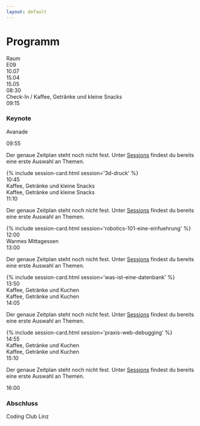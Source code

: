```yaml
---
layout: default
---
```


# Programm

<div class="container program">
<div class="row sessions">
        <div class="col-md-1 d-none d-md-block">Raum</div>
        <div class="col-md-3 d-none d-md-block">E09</div>
        <div class="col-md-2 d-none d-md-block">10.07</div>
        <div class="col-md-3 d-none d-md-block">15.04</div>
        <div class="col-md-3 d-none d-md-block">15.05</div>
</div>
<div class="row break">
        <div class="col-md-1">08:30</div>
        <div class="col-md-3">Check-In / Kaffee, Getränke und kleine Snacks</div>
        <div class="col-md-8 d-none d-md-block"></div>
</div>
<div class="row sessions">
        <div class="col-md-1">09:15</div>
        <div class="col-md-3">
                <h3>Keynote</h3>
                <p>Avanade</p>
        </div>
</div>
<div class="row sessions">
        <div class="col-md-1">09:55</div>
        <div class="col-md-3 not-yet-defined"><p>Der genaue Zeitplan steht noch nicht fest. Unter <a href="{{ site.baseurl }}/sessions.html">Sessions</a> findest du bereits eine erste Auswahl an Themen.</p></div>
        <div class="col-md-2 not-yet-defined"></div>
        <div class="col-md-3 not-yet-defined"></div>
        <div class="col-md-3">{% include session-card.html session='3d-druck' %}</div>
</div>
<div class="row break">
        <div class="col-md-1">10:45</div>
        <div class="col-md-3">Kaffee, Getränke und kleine Snacks</div>
        <div class="col-md-2 d-none d-md-block"></div>
        <div class="col-md-6 d-none d-md-block">Kaffee, Getränke und kleine Snacks</div>
</div>
<div class="row sessions">
        <div class="col-md-1">11:10</div>
        <div class="col-md-3 not-yet-defined"><p>Der genaue Zeitplan steht noch nicht fest. Unter <a href="{{ site.baseurl }}/sessions.html">Sessions</a> findest du bereits eine erste Auswahl an Themen.</p></div>
        <div class="col-md-2 not-yet-defined"></div>
        <div class="col-md-3 not-yet-defined"></div>
        <div class="col-md-3">{% include session-card.html session='robotics-101-eine-einfuehrung' %}</div>
</div>
<div class="row break">
        <div class="col-md-1">12:00</div>
        <div class="col-md-3 d-none d-md-block"></div>
        <div class="col-md-2 d-none d-md-block"></div>
        <div class="col-md-6">Warmes Mittagessen</div>
</div>
<div class="row sessions">
        <div class="col-md-1">13:00</div>
        <div class="col-md-3 not-yet-defined"><p>Der genaue Zeitplan steht noch nicht fest. Unter <a href="{{ site.baseurl }}/sessions.html">Sessions</a> findest du bereits eine erste Auswahl an Themen.</p></div>
        <div class="col-md-2 not-yet-defined"></div>
        <div class="col-md-3 not-yet-defined"></div>
        <div class="col-md-3">{% include session-card.html session='was-ist-eine-datenbank' %}</div>
</div>
<div class="row break">
        <div class="col-md-1">13:50</div>
        <div class="col-md-3">Kaffee, Getränke und Kuchen</div>
        <div class="col-md-2 d-none d-md-block"></div>
        <div class="col-md-6 d-none d-md-block">Kaffee, Getränke und Kuchen</div>
</div>
<div class="row sessions">
        <div class="col-md-1">14:05</div>
        <div class="col-md-3 not-yet-defined"><p>Der genaue Zeitplan steht noch nicht fest. Unter <a href="{{ site.baseurl }}/sessions.html">Sessions</a> findest du bereits eine erste Auswahl an Themen.</p></div>
        <div class="col-md-2 not-yet-defined"></div>
        <div class="col-md-3 not-yet-defined"></div>
        <div class="col-md-3">{% include session-card.html session='praxis-web-debugging' %}</div>
</div>
<div class="row break">
        <div class="col-md-1">14:55</div>
        <div class="col-md-3">Kaffee, Getränke und Kuchen</div>
        <div class="col-md-2 d-none d-md-block"></div>
        <div class="col-md-6 d-none d-md-block">Kaffee, Getränke und Kuchen</div>
</div>
<div class="row sessions">
        <div class="col-md-1">15:10</div>
        <div class="col-md-3 not-yet-defined"><p>Der genaue Zeitplan steht noch nicht fest. Unter <a href="{{ site.baseurl }}/sessions.html">Sessions</a> findest du bereits eine erste Auswahl an Themen.</p></div>
        <div class="col-md-2 not-yet-defined"></div>
        <div class="col-md-3 not-yet-defined"></div>
        <div class="col-md-3 not-yet-defined"></div>
</div>
<div class="row sessions">
        <div class="col-md-1">16:00</div>
        <div class="col-md-3">
                <h3>Abschluss</h3>
                <p>Coding Club Linz</p>
        </div>
</div>